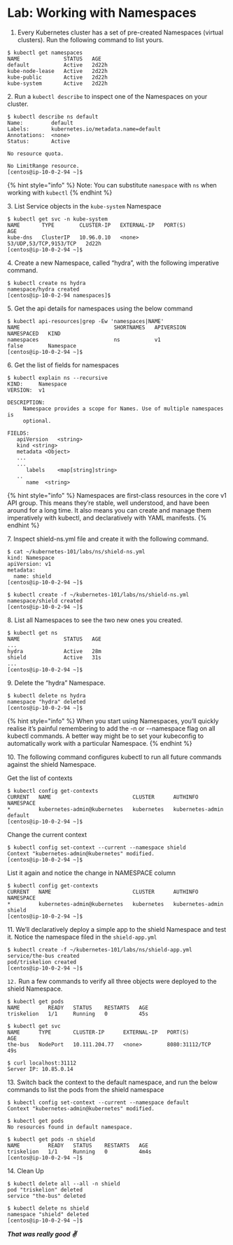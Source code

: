 # Lab: Working with Namespaces

1. Every Kubernetes cluster has a set of pre-created Namespaces (virtual clusters). Run the following command to list yours.

```
$ kubectl get namespaces 
NAME              STATUS   AGE
default           Active   2d22h
kube-node-lease   Active   2d22h
kube-public       Active   2d22h
kube-system       Active   2d22h
```

2\. Run a `kubectl describe` to inspect one of the Namespaces on your cluster.

```
$ kubectl describe ns default
Name:         default
Labels:       kubernetes.io/metadata.name=default
Annotations:  <none>
Status:       Active

No resource quota.

No LimitRange resource.
[centos@ip-10-0-2-94 ~]$ 
```

{% hint style="info" %}
Note: You can substitute `namespace` with `ns` when working with `kubectl`
{% endhint %}

3\. List Service objects in the `kube-system` Namespace

```
$ kubectl get svc -n kube-system
NAME       TYPE        CLUSTER-IP   EXTERNAL-IP   PORT(S)                  AGE
kube-dns   ClusterIP   10.96.0.10   <none>        53/UDP,53/TCP,9153/TCP   2d22h
[centos@ip-10-0-2-94 ~]$ 
```

4\. Create a new Namespace, called “hydra”, with the following imperative command.

```
$ kubectl create ns hydra
namespace/hydra created
[centos@ip-10-0-2-94 namespaces]$
```

5\. Get the api details for namespaces using the below command

```
$ kubectl api-resources|grep -Ew 'namespaces|NAME'
NAME                              SHORTNAMES   APIVERSION                             NAMESPACED   KIND
namespaces                        ns           v1                                     false        Namespace
[centos@ip-10-0-2-94 ~]$ 
```

6\. Get the list of fields for namespaces

```
$ kubectl explain ns --recursive 
KIND:     Namespace
VERSION:  v1

DESCRIPTION:
     Namespace provides a scope for Names. Use of multiple namespaces is
     optional.

FIELDS:
   apiVersion	<string>
   kind	<string>
   metadata	<Object>
   ...
   ...
      labels	<map[string]string>
   ..
      name	<string>
```

{% hint style="info" %}
Namespaces are first-class resources in the core v1 API group. This means they’re stable, well understood, and have been around for a long time. It also means you can create and manage them imperatively with kubectl, and declaratively with YAML manifests.
{% endhint %}

7\. Inspect shield-ns.yml file and create it with the following command.

```
$ cat ~/kubernetes-101/labs/ns/shield-ns.yml 
kind: Namespace
apiVersion: v1
metadata:
  name: shield
[centos@ip-10-0-2-94 ~]$ 
```

```
$ kubectl create -f ~/kubernetes-101/labs/ns/shield-ns.yml
namespace/shield created
[centos@ip-10-0-2-94 ~]$ 
```

8\. List all Namespaces to see the two new ones you created.

```
$ kubectl get ns
NAME              STATUS   AGE
...
hydra             Active   28m
shield            Active   31s
...
[centos@ip-10-0-2-94 ~]$ 
```

9\. Delete the “hydra” Namespace.

```
$ kubectl delete ns hydra
namespace "hydra" deleted
[centos@ip-10-0-2-94 ~]$ 
```

{% hint style="info" %}
When you start using Namespaces, you’ll quickly realise it’s painful remembering to add the -n or --namespace flag on all kubectl commands. A better way might be to set your kubeconfig to automatically work with a particular Namespace.
{% endhint %}

10\. The following command configures kubectl to run all future commands against the shield Namespace.

Get the list of contexts

```
$ kubectl config get-contexts 
CURRENT   NAME                          CLUSTER      AUTHINFO           NAMESPACE
*         kubernetes-admin@kubernetes   kubernetes   kubernetes-admin   default
[centos@ip-10-0-2-94 ~]$ 
```

Change the current context

```
$ kubectl config set-context --current --namespace shield
Context "kubernetes-admin@kubernetes" modified.
[centos@ip-10-0-2-94 ~]$ 
```

List it again and notice the change in NAMESPACE column

```
$ kubectl config get-contexts 
CURRENT   NAME                          CLUSTER      AUTHINFO           NAMESPACE
*         kubernetes-admin@kubernetes   kubernetes   kubernetes-admin   shield
[centos@ip-10-0-2-94 ~]$
```

11\. We’ll declaratively deploy a simple app to the shield Namespace and test it. Notice the namespace filed in the `shield-app.yml`

```
$ kubectl create -f ~/kubernetes-101/labs/ns/shield-app.yml 
service/the-bus created
pod/triskelion created
[centos@ip-10-0-2-94 ~]$
```

`12.` Run a few commands to verify all three objects were deployed to the shield Namespace.

```
$ kubectl get pods
NAME         READY   STATUS    RESTARTS   AGE
triskelion   1/1     Running   0          45s
```

```
$ kubectl get svc
NAME      TYPE       CLUSTER-IP      EXTERNAL-IP   PORT(S)          AGE
the-bus   NodePort   10.111.204.77   <none>        8080:31112/TCP   49s
```

```
$ curl localhost:31112
Server IP: 10.85.0.14 
```

13\. Switch back the context to the default namespace, and run the below commands to list the pods from the shield namespace

```
$ kubectl config set-context --current --namespace default
Context "kubernetes-admin@kubernetes" modified.
```

```
$ kubectl get pods 
No resources found in default namespace.
```

```
$ kubectl get pods -n shield
NAME         READY   STATUS    RESTARTS   AGE
triskelion   1/1     Running   0          4m4s
[centos@ip-10-0-2-94 ~]$ 
```

14\. Clean Up

```
$ kubectl delete all --all -n shield 
pod "triskelion" deleted
service "the-bus" deleted
```

```
$ kubectl delete ns shield
namespace "shield" deleted
[centos@ip-10-0-2-94 ~]$ 
```

_**That was really good ✌️**_&#x20;
